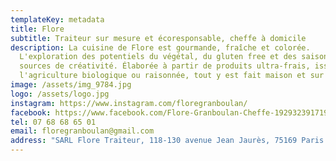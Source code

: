 ```yaml
---
templateKey: metadata
title: Flore
subtitle: Traiteur sur mesure et écoresponsable, cheffe à domicile
description: La cuisine de Flore est gourmande, fraîche et colorée.
  L'exploration des potentiels du végétal, du gluten free et des saisons y sont
  sources de créativité. Élaborée à partir de produits ultra-frais, issus de
  l'agriculture biologique ou raisonnée, tout y est fait maison et sur mesure.
image: /assets/img_9784.jpg
logo: /assets/logo.jpg
instagram: https://www.instagram.com/floregranboulan/
facebook: https://www.facebook.com/Flore-Granboulan-Cheffe-1929323917195601/
tel: 07 68 68 65 01
email: floregranboulan@gmail.com
address: "SARL Flore Traiteur, 118-130 avenue Jean Jaurès, 75169 Paris "
---
```

